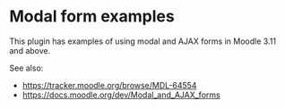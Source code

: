 Modal form examples
===================

This plugin has examples of using modal and AJAX forms in Moodle 3.11 and above.

See also:

* https://tracker.moodle.org/browse/MDL-64554
* https://docs.moodle.org/dev/Modal_and_AJAX_forms